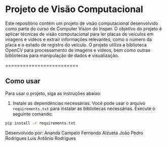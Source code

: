 Projeto de Visão Computacional
========================

Este repositório contém um projeto de visão computacional desenvolvido como parte do curso de Computer Vision do Insper. O objetivo do projeto é aplicar técnicas de visão computacional para ler placas de veículos em imagens e vídeos e extrair informações relevantes, como o número da placa e o estado de registro do veículo. O projeto utiliza a biblioteca OpenCV para processamento de imagens e vídeos, bem como outras bibliotecas para manipulação de dados e visualização.

=========================

## Como usar
Para usar o projeto, siga as instruções abaixo:
1. Instale as dependências necessárias. Você pode usar o arquivo `requirements.txt` para instalar as bibliotecas necessárias. Execute o seguinte comando:
```bash
pip install -r requirements.txt
```
Desenvolvido por:
Ananda Campelo
Fernando Alzueta
João Pedro Rodrigues
Luis Antônio Rodrigues
